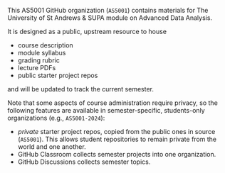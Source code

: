 This AS5001 GitHub organization (`AS5001`) contains materials for The University of St Andrews & SUPA module on Advanced Data Analysis.

It is designed as a public, upstream resource to house 
* course description
* module syllabus
* grading rubric
* lecture PDFs
* public starter project repos 

and will be updated to track the current semester.

Note that some aspects of course administration require privacy, so the following features are available in semester-specific, students-only organizations (e.g., `AS5001-2024`):
* *private* starter project repos, copied from the public ones in source (`AS5001`). This allows student repositories to remain private from the world and one another.
* GitHub Classroom collects semester projects into one organization.
* GitHub Discussions collects semester topics.
